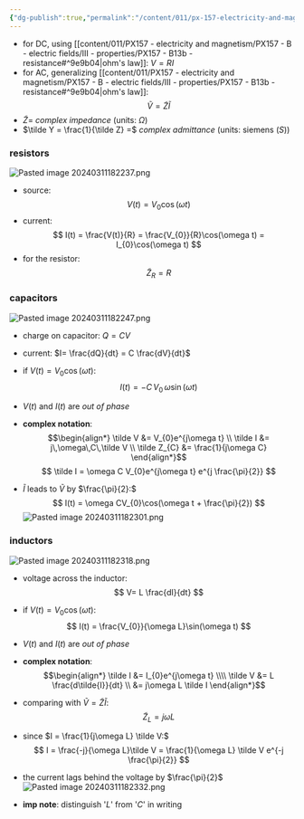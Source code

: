 ```yaml
---
{"dg-publish":true,"permalink":"/content/011/px-157-electricity-and-magnetism/px-157-e-ac-circuits/px-157-e2-complex-impedences/","noteIcon":"1","created":"2024-10-01T18:27:10.275+01:00","updated":"2024-11-26T20:11:16.582+00:00"}
---
```


- for DC, using [[content/011/PX157 - electricity and magnetism/PX157 - B - electric fields/III - properties/PX157 - B13b - resistance#^9e9b04\|ohm's law]]: $V=RI$
- for AC, generalizing [[content/011/PX157 - electricity and magnetism/PX157 - B - electric fields/III - properties/PX157 - B13b - resistance#^9e9b04\|ohm's law]]:
$$
\tilde V = \tilde Z \tilde I
$$
- $\tilde Z =$ *complex impedance* (units: $\Omega$)
- $\tilde Y = \frac{1}{\tilde Z} =$ *complex admittance* (units: siemens ($S$))
### resistors
![Pasted image 20240311182237.png](/img/user/pics/Pasted%20image%2020240311182237.png)
- source:
$$
V(t) = V_{0}\cos(\omega t)
$$
- current:
$$
I(t) = \frac{V(t)}{R} = \frac{V_{0}}{R}\cos(\omega t) = I_{0}\cos(\omega t)
$$
- for the resistor:
$$
\tilde Z_{R}=R
$$
### capacitors
![Pasted image 20240311182247.png](/img/user/pics/Pasted%20image%2020240311182247.png)
- charge on capacitor: $Q=CV$
- current: $I= \frac{dQ}{dt} = C \frac{dV}{dt}$
- if $V(t) = V_{0}\cos(\omega t):$
$$
I(t) = -C\,V_{0}\,\omega\sin(\omega t)
$$
- $V(t)$ and $I(t)$ are *out of phase*

- **complex notation**:
$$\begin{align*}
		\tilde V &= V_{0}e^{j\omega t} \\
		\tilde I &= j\,\omega\,C\,\tilde V \\
		\tilde Z_{C} &= \frac{1}{j\omega C}
	\end{align*}$$
$$
\tilde I = \omega C V_{0}e^{j\omega t} e^{j \frac{\pi}{2}}
$$
- $\tilde I$ leads to $\tilde V$ by $\frac{\pi}{2}:$
$$
I(t) = \omega CV_{0}\cos(\omega t + \frac{\pi}{2})
$$
![Pasted image 20240311182301.png](/img/user/pics/Pasted%20image%2020240311182301.png)
### inductors
![Pasted image 20240311182318.png](/img/user/pics/Pasted%20image%2020240311182318.png)
- voltage across the inductor:
$$
V= L \frac{dI}{dt}
$$
- if $V(t) = V_{0}\cos(\omega t):$
$$
I(t) = \frac{V_{0}}{\omega L}\sin(\omega t)
$$
- $V(t)$ and $I(t)$ are *out of phase*

- **complex notation**:
$$\begin{align*}
		\tilde I &= I_{0}e^{j\omega t} \\\\
		\tilde V &= L \frac{d\tilde{I}}{dt} \\
		&= j\omega L \tilde I
	\end{align*}$$
- comparing with $\tilde V = \tilde Z \tilde I:$
$$
\tilde Z_{L} = j\omega L
$$
- since $I = \frac{1}{j\omega L} \tilde V:$
$$
I = \frac{-j}{\omega L}\tilde V = \frac{1}{\omega L} \tilde V e^{-j \frac{\pi}{2}}
$$
- the current lags behind the voltage by $\frac{\pi}{2}$
![Pasted image 20240311182332.png](/img/user/pics/Pasted%20image%2020240311182332.png)

- **imp note**: distinguish '$L$' from '$C$' in writing